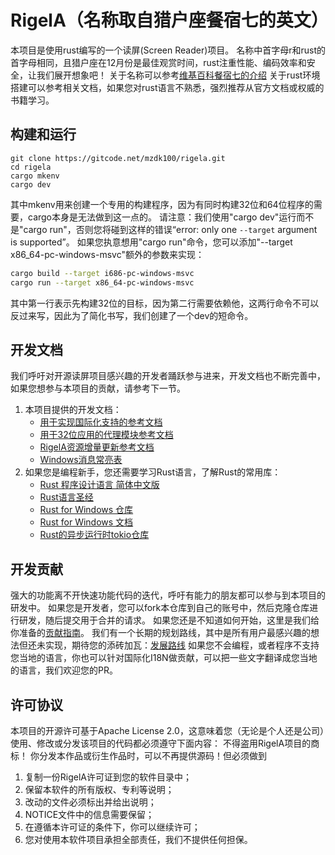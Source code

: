 # RigelA（名称取自猎户座餐宿七的英文）
本项目是使用rust编写的一个读屏(Screen Reader)项目。
名称中首字母r和rust的首字母相同，且猎户座在12月份是最佳观赏时间，rust注重性能、编码效率和安全，让我们展开想象吧！
关于名称可以参考[维基百科餐宿七的介绍](https://zh.wikipedia.org/wiki/%E5%8F%83%E5%AE%BF%E4%B8%83)
关于rust环境搭建可以参考相关文档，如果您对rust语言不熟悉，强烈推荐从官方文档或权威的书籍学习。


## 构建和运行
```shell
git clone https://gitcode.net/mzdk100/rigela.git
cd rigela
cargo mkenv
cargo dev
```
其中mkenv用来创建一个专用的构建程序，因为有同时构建32位和64位程序的需要，cargo本身是无法做到这一点的。
请注意：我们使用"cargo dev"运行而不是"cargo run"，否则您将碰到这样的错误“error: only one `--target` argument is supported”。
如果您执意想用"cargo run"命令，您可以添加"--target x86_64-pc-windows-msvc"额外的参数来实现：
```sh
cargo build --target i686-pc-windows-msvc
cargo run --target x86_64-pc-windows-msvc
```
其中第一行表示先构建32位的目标，因为第二行需要依赖他，这两行命令不可以反过来写，因此为了简化书写，我们创建了一个dev的短命令。


## 开发文档
我们呼吁对开源读屏项目感兴趣的开发者踊跃参与进来，开发文档也不断完善中，如果您想参与本项目的贡献，请参考下一节。
1. 本项目提供的开发文档：
   - [用于实现国际化支持的参考文档](I18N.md)
   - [用于32位应用的代理模块参考文档](proxy32/README.md)
   - [RigelA资源增量更新参考文档](resources/README.md)
   - [Windows消息常亮表](WM_REFERENCE.md)
2. 如果您是编程新手，您还需要学习Rust语言，了解Rust的常用库：
   - [Rust 程序设计语言 简体中文版](https://kaisery.github.io/trpl-zh-cn)
   - [Rust语言圣经](https://course.rs/about-book.html)
   - [Rust for Windows 仓库](https://github.com/microsoft/windows-rs)
   - [Rust for Windows 文档](https://microsoft.github.io/windows-docs-rs/)
   - [Rust的异步运行时tokio仓库](https://github.com/tokio-rs/tokio)


## 开发贡献
强大的功能离不开快速功能代码的迭代，呼吁有能力的朋友都可以参与到本项目的研发中。
如果您是开发者，您可以fork本仓库到自己的账号中，然后克隆仓库进行研发，随后提交用于合并的请求。
如果您还是不知道如何开始，这里是我们给你准备的[贡献指南](CONTRIBUTING.md)。
我们有一个长期的规划路线，其中是所有用户最感兴趣的想法但还未实现，期待您的添砖加瓦：[发展路线](https://gitcode.net/mzdk100/rigela/-/issues/1)
如果您不会编程，或者程序不支持您当地的语言，你也可以针对国际化I18N做贡献，可以把一些文字翻译成您当地的语言，我们欢迎您的PR。


## 许可协议
本项目的开源许可基于Apache License 2.0，这意味着您（无论是个人还是公司）使用、修改或分发该项目的代码都必须遵守下面内容：
不得盗用RigelA项目的商标！
你分发本作品或衍生作品时，可以不再提供源码！但必须做到
1. 复制一份RigelA许可证到您的软件目录中；
2. 保留本软件的所有版权、专利等说明；
3. 改动的文件必须标出并给出说明；
4. NOTICE文件中的信息需要保留；
5. 在遵循本许可证的条件下，你可以继续许可；
6. 您对使用本软件项目承担全部责任，我们不提供任何担保。
